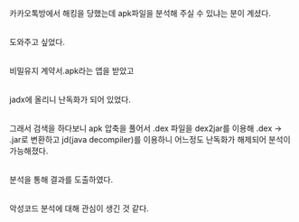 카카오톡방에서 해킹을 당했는데 apk파일을 분석해 주실 수 있냐는 분이 계셨다. <br><br>

도와주고 싶었다. <br><br>

비밀유지 계약서.apk라는 앱을 받았고 <br><br>

jadx에 올리니 난독화가 되어 있었다. <br><br>

그래서 검색을 하다보니 apk 압축을 풀어서 .dex 파일을 dex2jar를 이용해 .dex -> .jar로 변환하고 jd(java decompiler)를 이용하니 어느정도 난독화가 해제되어 분석이 가능해졌다. <br><br>

분석을 통해 결과를 도출하였다. <br><br>

악성코드 분석에 대해 관심이 생긴 것 같다.
